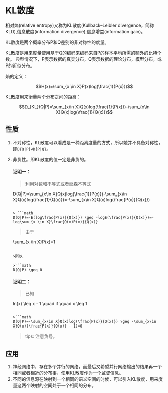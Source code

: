 # KL散度
相对熵(relative entropy)又称为KL散度(Kullback–Leibler divergence，简称KLD),信息散度(information divergence),信息增益(information gain)。

KL散度是两个概率分布P和Q差别的非对称性的度量。

KL散度是用来度量使用基于Q的编码来编码来自P的样本平均所需的额外的比特个数。 典型情况下，P表示数据的真实分布，Q表示数据的理论分布，模型分布，或P的近似分布。

熵的定义：

```math
H(x)=\sum_{x \in X}P(x)log(\frac{1}{P(x)})
```

KL散度用来衡量两个分布之间的距离：

```math
D_{KL}(Q|P)=\sum_{x\in X}Q(x)log(\frac{1}{P(x)})-\sum_{x\in X}Q(x)log(\frac{1}{Q(x)})
```

## 性质
1. 不对称性，KL散度可以看成是一种距离度量的方式，所以她并不具备对称性，即`D{Q|P}≠D{P|Q}`。
2. 非负性。即KL散度的值一定是非负的。

	#### 证明一：
	
	>利用对数和不等式或者延森不等式
	
	>```math
	D(Q|P)=\sum_{x\in X}Q(x)log(\frac{1}{P(x)})-\sum_{x\in X}Q(x)log(\frac{1}{Q(x)})=-\sum_{x\in X}Q(x)log(\frac{P(x)}{Q(x)})
	```
	
	> ```math
	D(Q|P)=-E(log\frac{P(x)}{Q(x)}) \geq -logE(\frac{P(x)}{Q(x)})=-log\sum_{x \in X}\frac{Q(x)P(x)}{Q(x)}
	```
	
	>由于
	
	>```math
	\sum_{x \in X}P(x)=1
	```
	
	>所以
	
	>```math
	D(Q|P) \geq 0
	```
	
	#### 证明二：
	
	>已知
	
	>```math
	ln(x) \leq x - 1 \quad if  \quad x \leq 1
	```
	
	>```math
	D(Q|P)=-\sum_{x\in X}Q(x)log(\frac{P(x)}{Q(x)}) \geq -\sum_{x\in X}Q(x)(\frac{P(x)}{Q(x)} - 1)=0
	```
	>tips: 注意负号。

## 应用
1. 神经网络中，存在多个并行的网络，而最后又希望并行网络输出的结果再一个相同或者相近的分布事，使用KL散度作为一个监督信息。
2. 不同的信息源在映射到一个相同的语义空间的时候，可以引入KL散度，用来度量这两个映射的空间处于一个相同的分布。

